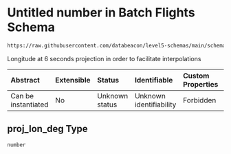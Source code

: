 # Untitled number in Batch Flights Schema

```txt
https://raw.githubusercontent.com/databeacon/level5-schemas/main/schemas/batch/flights.schema.json#/properties/proj_lon_deg
```

Longitude at 6 seconds projection in order to facilitate interpolations

| Abstract            | Extensible | Status         | Identifiable            | Custom Properties | Additional Properties | Access Restrictions | Defined In                                                                          |
| :------------------ | :--------- | :------------- | :---------------------- | :---------------- | :-------------------- | :------------------ | :---------------------------------------------------------------------------------- |
| Can be instantiated | No         | Unknown status | Unknown identifiability | Forbidden         | Allowed               | none                | [flights.schema.json\*](../../out/batch/flights.schema.json "open original schema") |

## proj\_lon\_deg Type

`number`
